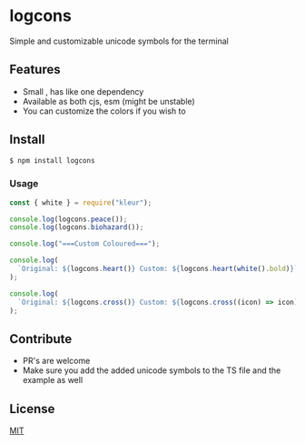 # logcons

Simple and customizable unicode symbols for the terminal

## Features

- Small , has like one dependency
- Available as both cjs, esm (might be unstable)
- You can customize the colors if you wish to

## Install

```sh
$ npm install logcons
```

### Usage

```js
const { white } = require("kleur");

console.log(logcons.peace());
console.log(logcons.biohazard());

console.log("===Custom Coloured===");

console.log(
  `Original: ${logcons.heart()} Custom: ${logcons.heart(white().bold)}`
);

console.log(
  `Original: ${logcons.cross()} Custom: ${logcons.cross((icon) => icon)}`
);
```

## Contribute

- PR's are welcome
- Make sure you add the added unicode symbols to the TS file and the example as well

## License

[MIT](LICENSE)
